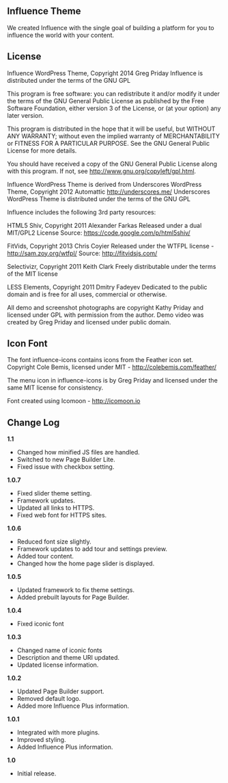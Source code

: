 Influence Theme
---------------
We created Influence with the single goal of building a platform for you to influence the world with your content.

License
---------------
Influence WordPress Theme, Copyright 2014 Greg Priday
Influence is distributed under the terms of the GNU GPL

This program is free software: you can redistribute it and/or modify
it under the terms of the GNU General Public License as published by
the Free Software Foundation, either version 3 of the License, or
(at your option) any later version.

This program is distributed in the hope that it will be useful,
but WITHOUT ANY WARRANTY; without even the implied warranty of
MERCHANTABILITY or FITNESS FOR A PARTICULAR PURPOSE.  See the
GNU General Public License for more details.

You should have received a copy of the GNU General Public License
along with this program.  If not, see http://www.gnu.org/copyleft/gpl.html.

Influence WordPress Theme is derived from Underscores WordPress Theme, Copyright 2012 Automattic http://underscores.me/
Underscores WordPress Theme is distributed under the terms of the GNU GPL

Influence includes the following 3rd party resources:

HTML5 Shiv, Copyright 2011 Alexander Farkas
Released under a dual MIT/GPL2 License
Source: https://code.google.com/p/html5shiv/

FitVids, Copyright 2013 Chris Coyier
Released under the WTFPL license - http://sam.zoy.org/wtfpl/
Source: http://fitvidsjs.com/

Selectivizr, Copyright 2011 Keith Clark
Freely distributable under the terms of the MIT license

LESS Elements, Copyright 2011 Dmitry Fadeyev
Dedicated to the public domain and is free for all uses, commercial or otherwise.

All demo and screenshot photographs are copyright Kathy Priday and licensed under GPL with permission from the author. Demo video was created by Greg Priday and licensed under public domain.

Icon Font
---------------
The font influence-icons contains icons from the Feather icon set. Copyright Cole Bemis, licensed under MIT - http://colebemis.com/feather/

The menu icon in influence-icons is by Greg Priday and licensed under the same MIT license for consistency.

Font created using Icomoon - http://icomoon.io

Change Log
---------------

**1.1**
* Changed how minified JS files are handled.
* Switched to new Page Builder Lite.
* Fixed issue with checkbox setting.

**1.0.7**
* Fixed slider theme setting.
* Framework updates.
* Updated all links to HTTPS.
* Fixed web font for HTTPS sites.

**1.0.6**
* Reduced font size slightly.
* Framework updates to add tour and settings preview.
* Added tour content.
* Changed how the home page slider is displayed.

**1.0.5**
* Updated framework to fix theme settings.
* Added prebuilt layouts for Page Builder.

**1.0.4**
* Fixed iconic font

**1.0.3**
* Changed name of iconic fonts
* Description and theme URI updated.
* Updated license information.

**1.0.2**
* Updated Page Builder support.
* Removed default logo.
* Added more Influence Plus information.

**1.0.1**
* Integrated with more plugins.
* Improved styling.
* Added Influence Plus information.

**1.0**
* Initial release.